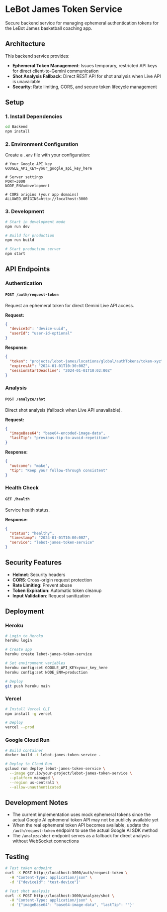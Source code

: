 # LeBot James Token Service

Secure backend service for managing ephemeral authentication tokens for the LeBot James basketball coaching app.

## Architecture

This backend service provides:
- **Ephemeral Token Management**: Issues temporary, restricted API keys for direct client-to-Gemini communication
- **Shot Analysis Fallback**: Direct REST API for shot analysis when Live API is unavailable
- **Security**: Rate limiting, CORS, and secure token lifecycle management

## Setup

### 1. Install Dependencies

```bash
cd Backend
npm install
```

### 2. Environment Configuration

Create a `.env` file with your configuration:

```env
# Your Google API key
GOOGLE_API_KEY=your_google_api_key_here

# Server settings
PORT=3000
NODE_ENV=development

# CORS origins (your app domains)
ALLOWED_ORIGINS=http://localhost:3000
```

### 3. Development

```bash
# Start in development mode
npm run dev

# Build for production
npm run build

# Start production server
npm start
```

## API Endpoints

### Authentication

#### `POST /auth/request-token`
Request an ephemeral token for direct Gemini Live API access.

**Request:**
```json
{
  "deviceId": "device-uuid",
  "userId": "user-id-optional"
}
```

**Response:**
```json
{
  "token": "projects/lebot-james/locations/global/authTokens/token-xyz",
  "expiresAt": "2024-01-01T10:30:00Z",
  "sessionStartDeadline": "2024-01-01T10:02:00Z"
}
```

### Analysis

#### `POST /analyze/shot`
Direct shot analysis (fallback when Live API unavailable).

**Request:**
```json
{
  "imageBase64": "base64-encoded-image-data",
  "lastTip": "previous-tip-to-avoid-repetition"
}
```

**Response:**
```json
{
  "outcome": "make",
  "tip": "Keep your follow-through consistent"
}
```

### Health Check

#### `GET /health`
Service health status.

**Response:**
```json
{
  "status": "healthy",
  "timestamp": "2024-01-01T10:00:00Z",
  "service": "lebot-james-token-service"
}
```

## Security Features

- **Helmet**: Security headers
- **CORS**: Cross-origin request protection
- **Rate Limiting**: Prevent abuse
- **Token Expiration**: Automatic token cleanup
- **Input Validation**: Request sanitization

## Deployment

### Heroku

```bash
# Login to Heroku
heroku login

# Create app
heroku create lebot-james-token-service

# Set environment variables
heroku config:set GOOGLE_API_KEY=your_key_here
heroku config:set NODE_ENV=production

# Deploy
git push heroku main
```

### Vercel

```bash
# Install Vercel CLI
npm install -g vercel

# Deploy
vercel --prod
```

### Google Cloud Run

```bash
# Build container
docker build -t lebot-james-token-service .

# Deploy to Cloud Run
gcloud run deploy lebot-james-token-service \
  --image gcr.io/your-project/lebot-james-token-service \
  --platform managed \
  --region us-central1 \
  --allow-unauthenticated
```

## Development Notes

- The current implementation uses mock ephemeral tokens since the actual Google AI ephemeral token API may not be publicly available yet
- When the real ephemeral token API becomes available, update the `/auth/request-token` endpoint to use the actual Google AI SDK method
- The `/analyze/shot` endpoint serves as a fallback for direct analysis without WebSocket connections

## Testing

```bash
# Test token endpoint
curl -X POST http://localhost:3000/auth/request-token \
  -H "Content-Type: application/json" \
  -d '{"deviceId": "test-device"}'

# Test shot analysis
curl -X POST http://localhost:3000/analyze/shot \
  -H "Content-Type: application/json" \
  -d '{"imageBase64": "base64-image-data", "lastTip": ""}'
``` 